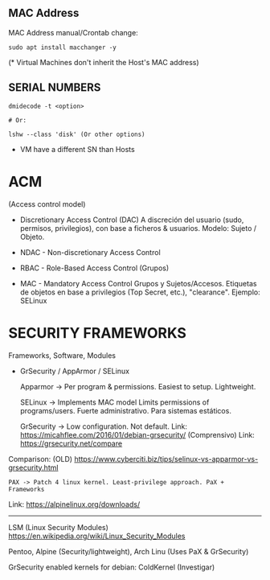 ## MAC Address

MAC Address manual/Crontab change:

```
sudo apt install macchanger -y
```

(* Virtual Machines don't inherit the Host's MAC address)

## SERIAL NUMBERS

```
dmidecode -t <option>

# Or:

lshw --class 'disk' (Or other options)
```

- VM have a different SN than Hosts

# ACM
(Access control model)
- Discretionary Access Control (DAC)
A discreción del usuario (sudo, permisos, privilegios), con base a ficheros & usuarios. Modelo: Sujeto / Objeto.

- NDAC - Non-discretionary Access Control
- RBAC - Role-Based Access Control (Grupos)

- MAC - Mandatory Access Control 
Grupos y Sujetos/Accesos. Etiquetas de objetos en base a privilegios (Top Secret, etc.), "clearance". Ejemplo: SELinux

# SECURITY FRAMEWORKS
Frameworks, Software, Modules

- GrSecurity / AppArmor / SELinux

	Apparmor -> Per program & permissions.
Easiest to setup. Lightweight. 

	SELinux -> Implements MAC model
Limits permissions of programs/users. Fuerte administrativo. Para sistemas estáticos.

	GrSecurity -> Low configuration. Not default. 
Link: https://micahflee.com/2016/01/debian-grsecurity/ (Comprensivo)
Link: https://grsecurity.net/compare

Comparison: (OLD) https://www.cyberciti.biz/tips/selinux-vs-apparmor-vs-grsecurity.html

	PAX -> Patch 4 linux kernel. Least-privilege approach. PaX + Frameworks
Link: https://alpinelinux.org/downloads/

---

LSM (Linux Security Modules)
https://en.wikipedia.org/wiki/Linux_Security_Modules

Pentoo, Alpine (Security/lightweight), Arch Linu (Uses PaX & GrSecurity)

GrSecurity enabled kernels for debian: ColdKernel (Investigar)

